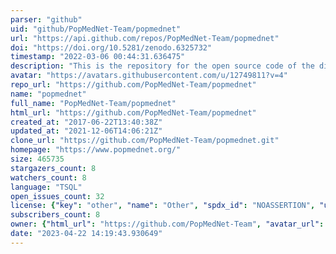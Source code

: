 ```yaml
---
parser: "github"
uid: "github/PopMedNet-Team/popmednet"
url: "https://api.github.com/repos/PopMedNet-Team/popmednet"
doi: "https://doi.org/10.5281/zenodo.6325732"
timestamp: "2022-03-06 00:44:31.636475"
description: "This is the repository for the open source code of the distributed data network platform PopMedNet"
avatar: "https://avatars.githubusercontent.com/u/12749811?v=4"
repo_url: "https://github.com/PopMedNet-Team/popmednet"
name: "popmednet"
full_name: "PopMedNet-Team/popmednet"
html_url: "https://github.com/PopMedNet-Team/popmednet"
created_at: "2017-06-22T13:40:38Z"
updated_at: "2021-12-06T14:06:21Z"
clone_url: "https://github.com/PopMedNet-Team/popmednet.git"
homepage: "https://www.popmednet.org/"
size: 465735
stargazers_count: 8
watchers_count: 8
language: "TSQL"
open_issues_count: 32
license: {"key": "other", "name": "Other", "spdx_id": "NOASSERTION", "url": null, "node_id": "MDc6TGljZW5zZTA="}
subscribers_count: 8
owner: {"html_url": "https://github.com/PopMedNet-Team", "avatar_url": "https://avatars.githubusercontent.com/u/12749811?v=4", "login": "PopMedNet-Team", "type": "User"}
date: "2023-04-22 14:19:43.930649"
---
```

